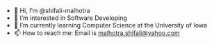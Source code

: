 - 👋 Hi, I’m @shifali-malhotra
- 👀 I’m interested in Software Developing
- 🌱 I’m currently learning Computer Science at the University of Iowa
- 📫 How to reach me: Email is malhotra.shifali@yahoo.com
